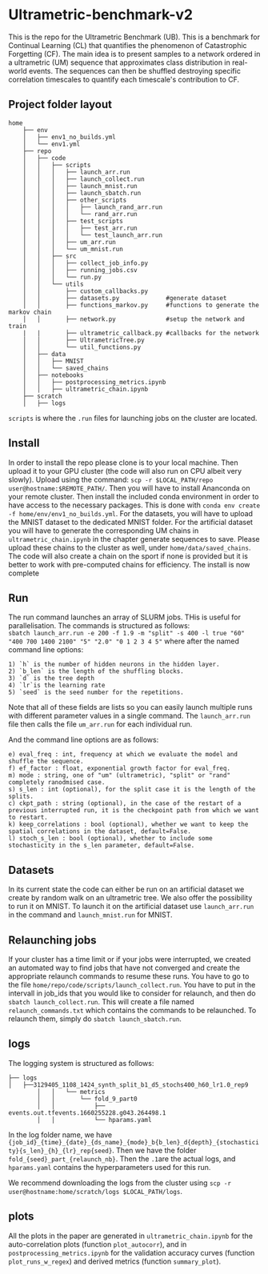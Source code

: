 # Ultrametric-benchmark-v2

This is the repo for the Ultrametric Benchmark (UB). This is a benchmark for Continual Learning (CL) that quantifies the phenomenon of Catastrophic Forgetting (CF).
The main idea is to present samples to a network ordered in a ultrametric (UM) sequence that approximates class distribution in real-world events. 
The sequences can then be shuffled destroying specific correlation timescales to quantify each timescale's contribution to CF.

## Project folder layout

```
home  
    ├── env  
    │   ├── env1_no_builds.yml  
    │   └── env1.yml  
    ├── repo  
    │   ├── code  
    │   │   ├── scripts  
    │   │   │   ├── launch_arr.run  
    │   │   │   ├── launch_collect.run  
    │   │   │   ├── launch_mnist.run  
    │   │   │   ├── launch_sbatch.run  
    │   │   │   ├── other_scripts  
    │   │   │   │   ├── launch_rand_arr.run  
    │   │   │   │   └── rand_arr.run  
    │   │   │   ├── test_scripts  
    │   │   │   │   ├── test_arr.run  
    │   │   │   │   └── test_launch_arr.run  
    │   │   │   ├── um_arr.run  
    │   │   │   └── um_mnist.run  
    │   │   ├── src  
    │   │   │   ├── collect_job_info.py  
    │   │   │   ├── running_jobs.csv  
    │   │   │   └── run.py  
    │   │   └── utils  
    │   │       ├── custom_callbacks.py  
    │   │       ├── datasets.py             #generate dataset
    │   │       ├── functions_markov.py     #functions to generate the markov chain
    │   │       ├── network.py              #setup the network and train
    |   |       ├── ultrametric_callback.py #callbacks for the network
    │   │       ├── UltrametricTree.py  
    │   │       └── util_functions.py  
    │   ├── data    
    │   │   ├── MNIST  
    │   │   └── saved_chains  
    │   ├── notebooks  
    │   │   ├── postprocessing_metrics.ipynb  
    │   │   ├── ultrametric_chain.ipynb  
    ├── scratch  
    │   ├── logs  
  ```

`scripts` is where the `.run` files for launching jobs on the cluster are located.  

## Install

In order to install the repo please clone is to your local machine. Then upload it to your GPU cluster (the code will also run on CPU albeit very slowly). Upload using the command: `scp -r $LOCAL_PATH/repo user@hostname:$REMOTE_PATH/`. Then you will have to install Ananconda on your remote cluster. Then install the included conda environment in order to have access to the necessary packages. This is done with `conda env create -f home/env/env1_no_builds.yml`. 
For the datasets, you will have to upload the MNIST dataset to the dedicated MNIST folder. For the artificial dataset you will have to generate the corresponding UM chains in `ultrametric_chain.ipynb` in the chapter generate sequences to save. Please upload these chains to the cluster as well, under `home/data/saved_chains`. The code will also create a chain on the sport if none is provided but it is better to work with pre-computed chains for efficiency.
The install is now complete

## Run

The run command launches an array of SLURM jobs. THis is useful for parallelisation. The commands is structured as follows:  
`sbatch launch_arr.run -e 200 -f 1.9 -m "split" -s 400 -l true "60" "400 700 1400 2100" "5" "2.0" "0 1 2 3 4 5"`
 where after the named command line options:  
 ```
 1) `h` is the number of hidden neurons in the hidden layer.  
 2) `b_len` is the length of the shuffling blocks.
 3) `d` is the tree depth
 4) `lr`is the learning rate
 5) `seed` is the seed number for the repetitions.
```
Note that all of these fields are lists so you can easily launch multiple runs with different parameter values in a single command. The `launch_arr.run` file then calls the file `um_arr.run` for each individual run.
 

And the command line options are as follows:  
```
e) eval_freq : int, frequency at which we evaluate the model and shuffle the sequence.  
f) ef_factor : float, exponential growth factor for eval_freq.  
m) mode : string, one of "um" (ultrametric), "split" or "rand" completely ranodmised case.  
s) s_len : int (optional), for the split case it is the length of the splits.  
c) ckpt_path : string (optional), in the case of the restart of a previous interrupted run, it is the checkpoint path from which we want to restart.  
k) keep_correlations : bool (optional), whether we want to keep the spatial correlations in the dataset, default=False.  
l) stoch_s_len : bool (optional), whether to include some stochasticity in the s_len parameter, default=False.  
```

## Datasets

In its current state the code can either be run on an artificial dataset we create by random walk on an ultrametric tree. We also offer the possibility to run it on MNIST.
To launch it on the artificial dataset use `launch_arr.run` in the command and `launch_mnist.run` for MNIST.

## Relaunching jobs

If your cluster has a time limit or if your jobs were interrupted, we created an automated way to find jobs that have not converged 
and create the appropriate relaunch commands to resume these runs. You have to go to the file `home/repo/code/scripts/launch_collect.run`.
You have to put in the intervall in job_ids that you would like to consider for relaunch, and then do `sbatch launch_collect.run`.
This will create a file named `relaunch_commands.txt` which contains the commands to be relaunched. To relaunch them, simply do `sbatch launch_sbatch.run`.

## logs

The logging system is structured as follows:
```
├── logs  
│   ├──3129405_1108_1424_synth_split_b1_d5_stochs400_h60_lr1.0_rep9
        │   │   └── metrics
        │   │       └── fold_9_part0
        │   │           ├── events.out.tfevents.1660255228.g043.264498.1
        │   │           └── hparams.yaml
```
In the log folder name, we have `{job_id}_{time}_{date}_{ds_name}_{mode}_b{b_len}_d{depth}_{stochasticity}{s_len}_{h}_{lr}_rep{seed}`.
Then we have the folder `fold_{seed}_part_{relaunch_nb}`. Then the `.1`are the actual logs, and `hparams.yaml` contains the hyperparameters used 
for this run.

We recommend downloading the logs from the cluster using `scp -r user@hostname:home/scratch/logs $LOCAL_PATH/logs`.

## plots

All the plots in the paper are generated in `ultrametric_chain.ipynb` for the auto-correlation plots (function `plot_autocorr`), and in `postprocessing_metrics.ipynb` for the 
validation accuracy curves (function `plot_runs_w_regex`) and derived metrics (function `summary_plot`).



